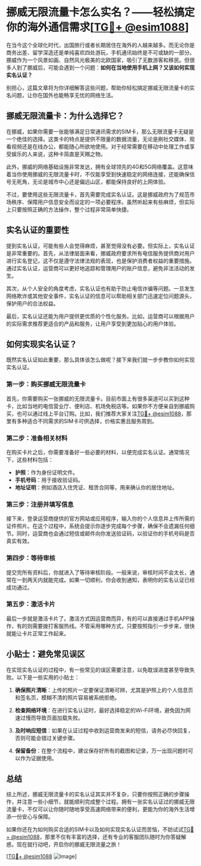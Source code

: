 # 挪威无限流量卡怎么实名？——轻松搞定你的海外通信需求[[TG💪+ @esim1088](https://t.me/s/esim1088)]

在当今这个全球化时代，出国旅行或者长期居住在海外的人越来越多。而无论你是商务出差、留学深造还是单纯喜欢四处游玩，手机通讯始终是不可或缺的一部分。挪威作为一个风景如画、自然风光极美的北欧国家，吸引了无数游客和移民。但很多人到了挪威后，可能会遇到一个问题：**如何在当地使用手机上网？又该如何实现实名认证？**

别担心，这篇文章将为你详细解答这些问题，帮助你轻松搞定挪威无限流量卡的实名问题，让你在国外也能畅享无忧的网络生活。

## 挪威无限流量卡：为什么选择它？

在挪威，如果你需要一张能够满足日常通讯需求的SIM卡，那么无限流量卡无疑是一个绝佳的选择。这类卡的特点是提供不限量的数据流量，无论是刷社交媒体、观看视频还是在线办公，都能随心所欲地使用。对于经常需要在移动中处理工作或享受娱乐的人来说，这种卡简直是天赐之物。

此外，挪威的网络基础设施非常发达，拥有全球领先的4G和5G网络覆盖。这意味着当你使用挪威的无限流量卡时，不仅能享受到快速稳定的网络连接，还能确保信号无死角，无论是城市中心还是偏远山区，都能保持良好的上网体验。

不过，要使用这些无限流量卡，首先需要完成实名认证。这是挪威政府为了规范市场秩序、保障用户信息安全而设定的一项必要程序。虽然听起来有些麻烦，但实际上只要按照正确的方法操作，整个过程非常简单快捷。

## 实名认证的重要性

提到实名认证，可能有些人会觉得麻烦，甚至觉得没有必要。但实际上，实名认证是非常重要的。首先，从法律层面来看，挪威政府要求所有电信服务提供商对用户进行实名登记，这不仅是遵守法律法规的表现，也是保护消费者权益的重要措施。通过实名认证，运营商可以更好地追踪和管理用户的账户信息，避免非法活动的发生。

其次，从个人安全的角度考虑，实名认证也有助于防止电信诈骗等问题。一旦发生网络欺诈或其他安全事件，实名认证的信息可以帮助相关部门迅速定位问题源头，保护用户的合法权益。

最后，实名认证还能为用户提供更优质的个性化服务。比如，运营商可以根据用户的实际需求推荐更适合的产品和服务，让用户享受到更加贴心的用户体验。

## 如何实现实名认证？

既然实名认证如此重要，那么具体该怎么做呢？接下来我们就一步步教你如何实现实名认证。

### 第一步：购买挪威无限流量卡

首先，你需要购买一张挪威的无限流量卡。目前市面上有很多渠道可以买到这种卡，比如当地的电信营业厅、便利店、机场免税店等。如果你不方便亲自到挪威购买，也可以通过线上平台订购。比如，我们推荐大家关注[TG💪+ @esim1088](https://t.me/s/esim1088)，那里有多种适合不同需求的SIM卡可供选择，价格实惠且服务周到。

### 第二步：准备相关材料

在购买卡片之后，你需要准备好一些必要的材料，以便完成实名认证。通常情况下，这些材料包括：

- **护照**：作为身份证明文件。
- **手机号码**：用于接收验证码。
- **地址证明**：例如酒店入住凭证、租赁合同等，用来确认你的居住地址。

### 第三步：注册并填写信息

接下来，登录运营商提供的官方网站或应用程序，输入你的个人信息并上传所需的证件照片。在这个过程中，系统会提示你逐步完成每个步骤，确保不会遗漏任何细节。同时，运营商也会通过短信或邮件向你发送验证码，以验证你的手机号码是否真实有效。

### 第四步：等待审核

提交完所有资料后，你就进入了等待审核阶段。一般来说，审核时间不会太长，通常在一到两天内就能完成。如果一切顺利，你会收到通知，表明你的实名认证已经成功通过。

### 第五步：激活卡片

最后一步就是激活卡片了。激活方式因运营商而异，有的可以直接通过手机APP操作，有的则需要拨打客服热线。不管采用哪种方式，只要按照指引一步步来，很快就能让卡片正常工作起来。

## 小贴士：避免常见误区

在实现实名认证的过程中，有一些常见的误区需要注意，以免耽误进度甚至导致失败。以下是一些实用的小贴士：

1. **确保照片清晰**：上传的照片一定要保证清晰可辨，尤其是护照上的个人信息页和签名页，模糊不清的照片容易被系统拒绝。
   
2. **检查网络环境**：在进行实名认证时，最好选择稳定的Wi-Fi环境，避免因为网速过慢而导致页面加载失败。

3. **及时响应短信**：如果在认证过程中收到运营商发来的短信，请务必尽快回复，否则可能会错过关键步骤。

4. **保留备份**：在整个流程中，建议保存好所有的截图和记录，万一出现问题时可以作为证据使用。

## 总结

综上所述，挪威无限流量卡的实名认证其实并不复杂，只要你按照正确的步骤操作，并注意一些小细节，就能顺利完成整个过程。拥有一张实名认证过的挪威无限流量卡，不仅可以让你随时随地享受高速网络带来的便利，更能为你的海外生活增添一份安心与保障。

如果你还在为如何购买合适的SIM卡以及如何实现实名认证而苦恼，不妨试试[TG💪+ @esim1088](https://t.me/s/esim1088)，那里不仅有丰富的选择，还有专业的客服团队随时为你答疑解惑。现在就行动吧，开启你的挪威无限流量之旅！

[[TG💪+ @esim1088](https://t.me/s/esim1088) ![Image](https://i.postimg.cc/4NQfJmqS/Snipaste-2025-05-13-00-14-12.png)]